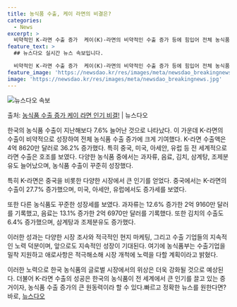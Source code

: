 ```yaml
---
title: 농식품 수출, 케이 라면의 비결은?
categories:
  - News
excerpt: >
  비약적인 K-라면 수출 증가  케이(K)-라면의 비약적인 수출 증가 등에 힘입어 전체 농식품 수출이 지난해보…
feature_text: >
  ## 뉴스다오 실시간 뉴스 속보입니다.

  비약적인 K-라면 수출 증가  케이(K)-라면의 비약적인 수출 증가 등에 힘입어 전체 농식품 수출이 지난해보…
feature_image: 'https://newsdao.kr/res/images/meta/newsdao_breakingnews.jpg'
image: 'https://newsdao.kr/res/images/meta/newsdao_breakingnews.jpg'
---
```


![뉴스다오 속보](https://newsdao.kr/res/images/meta/newsdao_breakingnews.jpg)

<p>출처: <a href="https://newsdao.kr/4085" rel="dofollow">농식품 수출 증가 케이 라면 인기 비결!</a> | 뉴스다오</p>

한국의 농식품 수출이 지난해보다 7.6% 늘어난 것으로 나타났다. 이 가운데 K-라면의 수출이 비약적으로 성장하여 전체 농식품 수출 증가에 크게 기여했다. K-라면 수출액은 4억 8620만 달러로 36.2% 증가했다. 특히 중국, 미국, 아세안, 유럽 등 전 세계적으로 라면 수출은 호조를 보였다. 다양한 농식품 중에서는 과자류, 음료, 김치, 삼계탕, 조제분유도 늘어났으며, 농식품 수출이 꾸준히 성장했다. 

특히 K-라면은 중국을 비롯한 다양한 시장에서 큰 인기를 얻었다. 중국에서는 K-라면의 수출이 27.7% 증가했으며, 미국, 아세안, 유럽에서도 증가세를 보였다. 

또한 다른 농식품도 꾸준한 성장세를 보였다. 과자류는 12.6% 증가한 2억 9160만 달러를 기록했고, 음료는 13.1% 증가한 2억 6970만 달러를 기록했다. 또한 김치의 수출도 6.4% 증가했으며, 삼계탕과 조제분유도 증가했다. 

이러한 성과는 다양한 시장 조사와 적극적인 현지 마케팅, 그리고 수출 기업들의 지속적인 노력 덕분이며, 앞으로도 지속적인 성장이 기대된다. 여기에 농식품부는 수출기업을 밀착 지원하고 애로사항은 적극해소해 시장 개척에 노력을 다할 계획이라고 밝혔다.

이러한 노력으로 한국 농식품의 글로벌 시장에서의 위상은 더욱 강화될 것으로 예상된다. 더불어 K-라면 수출의 성공은 한국의 농식품이 전 세계에서 큰 인기를 끌고 있는 증거이자, 농식품 수출 증가의 큰 원동력이라 할 수 있다.빠르고 정확한 뉴스를 원한다면? 바로, <a href="https://newsdao.kr" rel="dofollow">뉴스다오</a>


